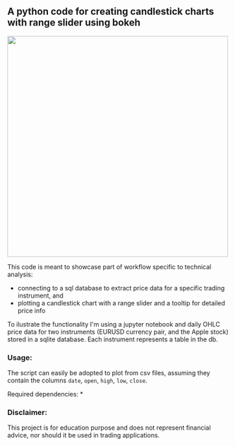 ## A python code for creating candlestick charts with range slider using bokeh

<img src="../images/screenshot1.png" height=500>

This code is meant to showcase part of workflow specific to technical analysis:
* connecting to a sql database to extract price data for a specific trading instrument, and
* plotting a candlestick chart with a range slider and a tooltip for detailed price info

To ilustrate the functionality I'm using a jupyter notebook and daily OHLC price data for two instruments 
(EURUSD currency pair, and the Apple stock) stored in a sqlite database. Each instrument represents a table in the db.

### Usage:
The script can easily be adopted to plot from csv files, assuming they contain the columns `date`, `open`, `high`,
 `low`, `close`.

Required dependencies:
* 


### Disclaimer:
This project is for education purpose and does not represent financial advice, nor should it be used in trading applications.

